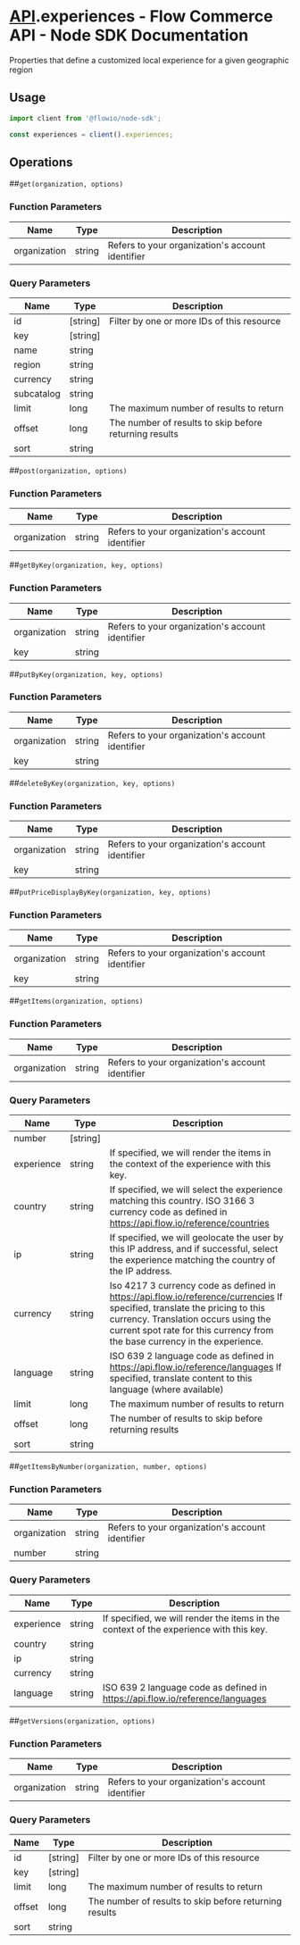 # [API](README.md).experiences - Flow Commerce API - Node SDK Documentation

Properties that define a customized local experience for a given geographic region

## Usage

```JavaScript
import client from '@flowio/node-sdk';

const experiences = client().experiences;
```

## Operations

##`get(organization, options)`

### Function Parameters

| Name  | Type | Description |
| ---- | ---- | ---- |
| organization | string | Refers to your organization&#x27;s account identifier |

### Query Parameters

| Name  | Type | Description |
| ---- | ---- | ---- |
| id | [string] | Filter by one or more IDs of this resource |
| key | [string] |  |
| name | string |  |
| region | string |  |
| currency | string |  |
| subcatalog | string |  |
| limit | long | The maximum number of results to return |
| offset | long | The number of results to skip before returning results |
| sort | string |  |

##`post(organization, options)`

### Function Parameters

| Name  | Type | Description |
| ---- | ---- | ---- |
| organization | string | Refers to your organization&#x27;s account identifier |


##`getByKey(organization, key, options)`

### Function Parameters

| Name  | Type | Description |
| ---- | ---- | ---- |
| organization | string | Refers to your organization&#x27;s account identifier |
| key | string |  |


##`putByKey(organization, key, options)`

### Function Parameters

| Name  | Type | Description |
| ---- | ---- | ---- |
| organization | string | Refers to your organization&#x27;s account identifier |
| key | string |  |


##`deleteByKey(organization, key, options)`

### Function Parameters

| Name  | Type | Description |
| ---- | ---- | ---- |
| organization | string | Refers to your organization&#x27;s account identifier |
| key | string |  |


##`putPriceDisplayByKey(organization, key, options)`

### Function Parameters

| Name  | Type | Description |
| ---- | ---- | ---- |
| organization | string | Refers to your organization&#x27;s account identifier |
| key | string |  |


##`getItems(organization, options)`

### Function Parameters

| Name  | Type | Description |
| ---- | ---- | ---- |
| organization | string | Refers to your organization&#x27;s account identifier |

### Query Parameters

| Name  | Type | Description |
| ---- | ---- | ---- |
| number | [string] |  |
| experience | string | If specified, we will render the items in the context of the experience with this key. |
| country | string | If specified, we will select the experience matching this country. ISO 3166 3 currency code as defined in https://api.flow.io/reference/countries |
| ip | string | If specified, we will geolocate the user by this IP address, and if successful, select the experience matching the country of the IP address. |
| currency | string | Iso 4217 3 currency code as defined in https://api.flow.io/reference/currencies If specified, translate the pricing to this currency. Translation occurs using the current spot rate for this currency from the base currency in the experience. |
| language | string | ISO 639 2 language code as defined in https://api.flow.io/reference/languages If specified, translate content to this language (where available) |
| limit | long | The maximum number of results to return |
| offset | long | The number of results to skip before returning results |
| sort | string |  |

##`getItemsByNumber(organization, number, options)`

### Function Parameters

| Name  | Type | Description |
| ---- | ---- | ---- |
| organization | string | Refers to your organization&#x27;s account identifier |
| number | string |  |

### Query Parameters

| Name  | Type | Description |
| ---- | ---- | ---- |
| experience | string | If specified, we will render the items in the context of the experience with this key. |
| country | string |  |
| ip | string |  |
| currency | string |  |
| language | string | ISO 639 2 language code as defined in https://api.flow.io/reference/languages |

##`getVersions(organization, options)`

### Function Parameters

| Name  | Type | Description |
| ---- | ---- | ---- |
| organization | string | Refers to your organization&#x27;s account identifier |

### Query Parameters

| Name  | Type | Description |
| ---- | ---- | ---- |
| id | [string] | Filter by one or more IDs of this resource |
| key | [string] |  |
| limit | long | The maximum number of results to return |
| offset | long | The number of results to skip before returning results |
| sort | string |  |

